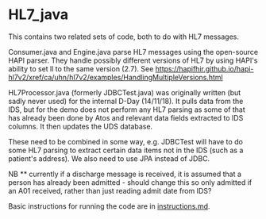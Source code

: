 # HL7_java

This contains two related sets of code, both to do with HL7 messages.

Consumer.java and Engine.java parse HL7 messages using the open-source HAPI parser. They handle
possibly different versions of HL7 by using HAPI's ability to set ll to the same version (2.7).
See  https://hapifhir.github.io/hapi-hl7v2/xref/ca/uhn/hl7v2/examples/HandlingMultipleVersions.html

HL7Processor.java (formerly JDBCTest.java) was originally written (but sadly never used) for the internal D-Day (14/11/18). It pulls
data from the IDS, but for the demo does not perform any HL7 parsing as some of that has already
been done by Atos and relevant data fields extracted to IDS columns. It then updates the UDS database.

These need to be combined in some way, e.g. JDBCTest will have to do some HL7 parsing to extract
certain data items not in the IDS (such as a patient's address). We also need to use JPA
instead of JDBC.  

NB ** currently if a discharge message is received, it is assumed that a person has already been admitted -
should change this so only admitted if an A01 received, rather than just reading admit date from IDS?

Basic instructions for running the code are in [instructions.md](./instructions.md).  
